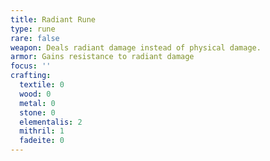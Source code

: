 ```yaml
---
title: Radiant Rune
type: rune
rare: false
weapon: Deals radiant damage instead of physical damage.
armor: Gains resistance to radiant damage
focus: ''
crafting:
  textile: 0
  wood: 0
  metal: 0
  stone: 0
  elementalis: 2
  mithril: 1
  fadeite: 0
---
```


